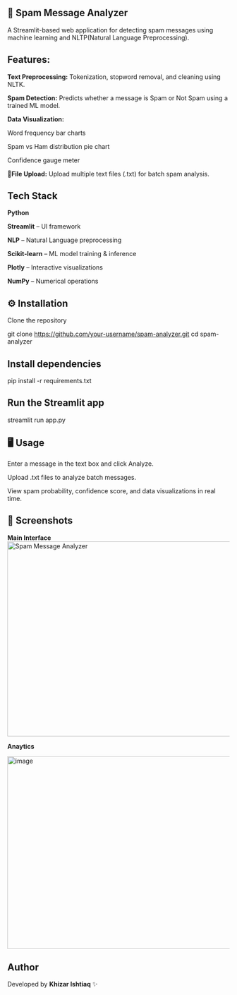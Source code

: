 ## 📩 Spam Message Analyzer

A Streamlit-based web application for detecting spam messages using machine learning and NLTP(Natural Language Preprocessing).


## Features:

 **Text Preprocessing:** Tokenization, stopword removal, and cleaning using NLTK.

 **Spam Detection:** Predicts whether a message is Spam or Not Spam using a trained ML model.

 **Data Visualization:**

Word frequency bar charts

Spam vs Ham distribution pie chart

Confidence gauge meter

**📁File Upload:** Upload multiple text files (.txt) for batch spam analysis.


## Tech Stack

**Python** 

**Streamlit**
 – UI framework

**NLP**
 – Natural Language preprocessing

**Scikit-learn**
 – ML model training & inference

**Plotly**
 – Interactive visualizations

**NumPy**
 – Numerical operations


## ⚙️ Installation

Clone the repository

git clone https://github.com/your-username/spam-analyzer.git
cd spam-analyzer


## Install dependencies

pip install -r requirements.txt


## Run the Streamlit app

streamlit run app.py


## 🖥️ Usage

Enter a message in the text box and click Analyze.

Upload .txt files to analyze batch messages.

View spam probability, confidence score, and data visualizations in real time.

## 📸 Screenshots
**Main Interface**
<img width="956" height="442" alt="Spam Message Analyzer " src="https://github.com/user-attachments/assets/fefb5d92-5e79-4b4b-9d6b-f19924681f29" />

**Anaytics**

<img width="941" height="437" alt="image" src="https://github.com/user-attachments/assets/8aa35118-6937-49cf-8e18-b5e6491ecedf" />


## Author

Developed by **Khizar Ishtiaq** ✨
